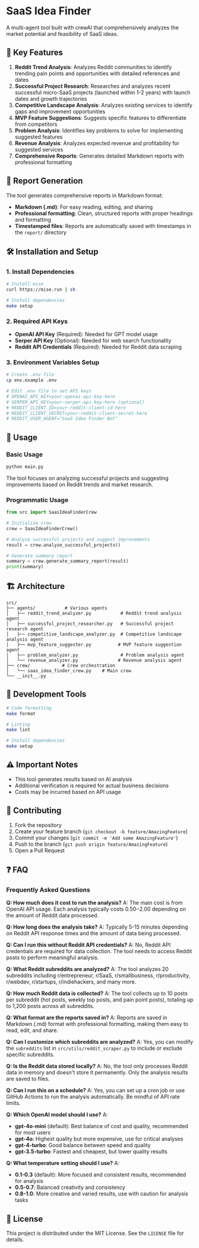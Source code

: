 # SaaS Idea Finder

A multi-agent tool built with crewAI that comprehensively analyzes the market potential and feasibility of SaaS ideas.

## 🚀 Key Features

1. **Reddit Trend Analysis**: Analyzes Reddit communities to identify trending pain points and opportunities with detailed references and dates
2. **Successful Project Research**: Researches and analyzes recent successful micro-SaaS projects (launched within 1-2 years) with launch dates and growth trajectories
3. **Competitive Landscape Analysis**: Analyzes existing services to identify gaps and improvement opportunities
4. **MVP Feature Suggestions**: Suggests specific features to differentiate from competitors
5. **Problem Analysis**: Identifies key problems to solve for implementing suggested features
6. **Revenue Analysis**: Analyzes expected revenue and profitability for suggested services
7. **Comprehensive Reports**: Generates detailed Markdown reports with professional formatting

## 📄 Report Generation

The tool generates comprehensive reports in Markdown format:
- **Markdown (.md)**: For easy reading, editing, and sharing
- **Professional formatting**: Clean, structured reports with proper headings and formatting
- **Timestamped files**: Reports are automatically saved with timestamps in the `report/` directory

## 🛠️ Installation and Setup

### 1. Install Dependencies

```bash
# Install mise
curl https://mise.run | sh

# Install dependencies
make setup
```

### 2. Required API Keys

- **OpenAI API Key** (Required): Needed for GPT model usage
- **Serper API Key** (Optional): Needed for web search functionality
- **Reddit API Credentials** (Required): Needed for Reddit data scraping

### 3. Environment Variables Setup

```bash
# Create .env file
cp env.example .env

# Edit .env file to set API keys
# OPENAI_API_KEY=your-openai-api-key-here
# SERPER_API_KEY=your-serper-api-key-here (optional)
# REDDIT_CLIENT_ID=your-reddit-client-id-here
# REDDIT_CLIENT_SECRET=your-reddit-client-secret-here
# REDDIT_USER_AGENT="SaaS Idea Finder Bot"
```

## 🎯 Usage

### Basic Usage

```bash
python main.py
```

The tool focuses on analyzing successful projects and suggesting improvements based on Reddit trends and market research.

### Programmatic Usage

```python
from src import SaasIdeaFinderCrew

# Initialize crew
crew = SaasIdeaFinderCrew()

# Analyze successful projects and suggest improvements
result = crew.analyze_successful_projects()

# Generate summary report
summary = crew.generate_summary_report(result)
print(summary)
```

## 🏗️ Architecture

```
src/
├── agents/           # Various agents
│   ├── reddit_trend_analyzer.py           # Reddit trend analysis agent
│   ├── successful_project_researcher.py   # Successful project research agent
│   ├── competitive_landscape_analyzer.py  # Competitive landscape analysis agent
│   ├── mvp_feature_suggester.py          # MVP feature suggestion agent
│   ├── problem_analyzer.py                # Problem analysis agent
│   └── revenue_analyzer.py               # Revenue analysis agent
├── crew/            # Crew orchestration
│   └── saas_idea_finder_crew.py    # Main crew
└── __init__.py
```

## 🔧 Development Tools

```bash
# Code formatting
make format

# Linting
make lint

# Install dependencies
make setup
```

## ⚠️ Important Notes

- This tool generates results based on AI analysis
- Additional verification is required for actual business decisions
- Costs may be incurred based on API usage

## 🤝 Contributing

1. Fork the repository
2. Create your feature branch (`git checkout -b feature/AmazingFeature`)
3. Commit your changes (`git commit -m 'Add some AmazingFeature'`)
4. Push to the branch (`git push origin feature/AmazingFeature`)
5. Open a Pull Request

## ❓ FAQ

### Frequently Asked Questions

**Q: How much does it cost to run the analysis?**
A: The main cost is from OpenAI API usage. Each analysis typically costs $0.50-$2.00 depending on the amount of Reddit data processed.

**Q: How long does the analysis take?**
A: Typically 5-15 minutes depending on Reddit API response times and the amount of data being processed.

**Q: Can I run this without Reddit API credentials?**
A: No, Reddit API credentials are required for data collection. The tool needs to access Reddit posts to perform meaningful analysis.

**Q: What Reddit subreddits are analyzed?**
A: The tool analyzes 20 subreddits including r/entrepreneur, r/SaaS, r/smallbusiness, r/productivity, r/webdev, r/startups, r/indiehackers, and many more.

**Q: How much Reddit data is collected?**
A: The tool collects up to 10 posts per subreddit (hot posts, weekly top posts, and pain point posts), totaling up to 1,200 posts across all subreddits.

**Q: What format are the reports saved in?**
A: Reports are saved in Markdown (.md) format with professional formatting, making them easy to read, edit, and share.

**Q: Can I customize which subreddits are analyzed?**
A: Yes, you can modify the `subreddits` list in `src/utils/reddit_scraper.py` to include or exclude specific subreddits.

**Q: Is the Reddit data stored locally?**
A: No, the tool only processes Reddit data in memory and doesn't store it permanently. Only the analysis results are saved to files.

**Q: Can I run this on a schedule?**
A: Yes, you can set up a cron job or use GitHub Actions to run the analysis automatically. Be mindful of API rate limits.

**Q: Which OpenAI model should I use?**
A: 
- **gpt-4o-mini** (default): Best balance of cost and quality, recommended for most users
- **gpt-4o**: Highest quality but more expensive, use for critical analyses
- **gpt-4-turbo**: Good balance between speed and quality
- **gpt-3.5-turbo**: Fastest and cheapest, but lower quality results

**Q: What temperature setting should I use?**
A:
- **0.1-0.3** (default): More focused and consistent results, recommended for analysis
- **0.5-0.7**: Balanced creativity and consistency
- **0.8-1.0**: More creative and varied results, use with caution for analysis tasks

## 📄 License

This project is distributed under the MIT License. See the `LICENSE` file for details.